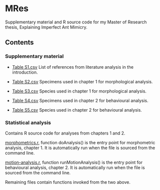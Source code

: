 # MRes
Supplementary material and R source code for my Master of Research thesis, Explaining Imperfect Ant Mimicry.

## Contents
### Supplementary material

* [Table S1.csv](Supplementary%20material/Table%20S1.csv)
  List of references from literature analysis in the introduction. 

* [Table S2.csv](Supplementary%20material/Table%20S2.csv)
  Specimens used in chapter 1 for morphological analysis.

* [Table S3.csv](Supplementary%20material/Table%20S3.csv)
  Species used in chapter 1 for morphological analysis.

* [Table S4.csv](Supplementary%20material/Table%20S4.csv)
  Specimens used in chapter 2 for behavioural analysis.

* [Table S5.csv](Supplementary%20material/Table%20S5.csv)
  Species used in chapter 2 for behavioural analysis.

### Statistical analysis

Contains R source code for analyses from chapters 1 and 2.

[morphometrics.r](Statistical%20analysis/morphometrics.r), function doAnalysis() is the entry point for morphometric analysis, chapter 1. It is automatically run when the file is sourced from the command line.

[motion-analysis.r](Statistical%20analysis/motion-analysis.r), function runMotionAnalysis() is the entry point for behavioural analysis, chapter 2. It is automatically run when the file is sourced from the command line.

Remaining files contain functions invoked from the two above.

